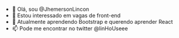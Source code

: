 - 👋 Olá, sou @JhemersonLincon
- 👀 Estou interessado em vagas de front-end 
- 🌱 Atualmente aprendendo Bootstrap e querendo aprender React
- 📫 Pode me encontrar no twitter @linHoUseee 

<!---
JhemersonLincon/JhemersonLincon is a ✨ special ✨ repository because its `README.md` (this file) appears on your GitHub profile.
You can click the Preview link to take a look at your changes.
--->
